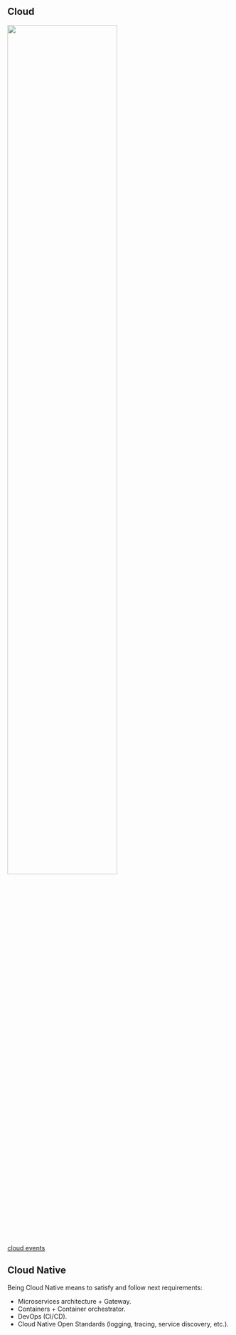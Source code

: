 Cloud
-

<img src="https://gist.github.com/cn0047/384d6938ebef985347b29c15476b55c5/raw/7071e67fad3938045037e7ce92db65b2c4dab3f9/cloudComputingTypes.jpeg" width="70%" />

[cloud events](https://github.com/cloudevents/sdk-go)

## Cloud Native

Being Cloud Native means to satisfy and follow next requirements:

* Microservices architecture + Gateway.
* Containers + Container orchestrator.
* DevOps (CI/CD).
* Cloud Native Open Standards (logging, tracing, service discovery, etc.).
